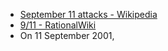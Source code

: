 - [September 11 attacks - Wikipedia](https://en.wikipedia.org/wiki/September_11_attacks)
- [9/11 - RationalWiki](https://rationalwiki.org/wiki/9/11)
- On 11 September 2001, 